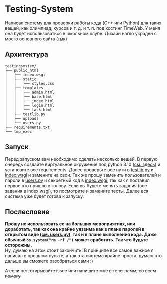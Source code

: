 # Testing-System

Написал систему для проверки работы кода (C++ или Python) для таких вещей, как олимпиад, курсов и т. д. и т. п. под хостинг TimeWeb. У меня она будет использоваться в школьном клубе. Дизайн нагло украден с моего основного сайта ([тык](https://infosecfamily.ru))

## Архитектура

```
testingsystem/
├── public_html
│   ├── index.wsgi
│   ├── static
│   │   └── styles.css
│   ├── templates
│   │   ├── admin.html
│   │   ├── base.html
│   │   ├── index.html
│   │   ├── login.html
│   │   └── task.html
│   ├── testlib.py
│   ├── uploads
│   └── users.py
├── requirements.txt
└── tmp_exec
```
## Запуск

Перед запуском вам необходимо сделать несколько вещей. В первую очередь создайте виртуальное окружение под python 3.10 ([см. здесь](https://timeweb.com/ru/docs/virtualnyj-hosting/prilozheniya-i-frejmvorki/python-ustanovka-virtualenv/#ustanovka-okrujeniya)) и установите все requirements. Далее проверьте все пути в [testlib.py](https://github.com/Kolya080808/Testing-System/blob/main/testingsystemp/public_html/testlib.py) и [index.wsgi](https://github.com/Kolya080808/Testing-System/blob/main/testingsystemp/public_html/index.wsgi) и замените на свои. Так же прошу заменить пользователей и пароли в [users.py](https://github.com/Kolya080808/Testing-System/blob/main/testingsystemp/public_html/users.py) и секретный код в [index.wsgi](https://github.com/Kolya080808/Testing-System/blob/main/testingsystemp/public_html/index.wsgi), так как я поставил первое что пришло в голову. Если вы будете менять задания (все задания в index.wsgi), то посмотрите и замените тесты. Далее вся система уже будет готова к запуску.

## Послесловие

**Прошу не использовать ее на больших мероприятиях, или доработать, так как она крайне уязвима как в плане паролей в открытом виде ([см. users.py](https://github.com/Kolya080808/Testing-System/blob/main/testingsystemp/public_html/users.py)), так и в плане выполнения кода. Даже обычный `os.system("rm -rf /")` может сработать. Так что будьте осторожны.**\
Ну, думаю на этом стоит закончить. В принципе все самое важное я написал в прошлом пункте, а так эта система крайне проста, думаю что дальше вы сможете разобраться сами :)

~~А если нет, открывайте issue или напишите мне в телеграмм, со всем помогу~~
